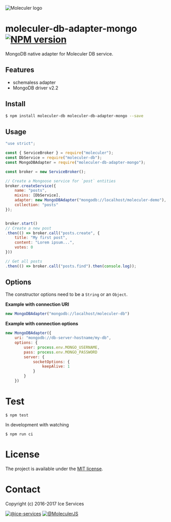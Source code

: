 ![Moleculer logo](http://moleculer.services/images/banner.png)

# moleculer-db-adapter-mongo [![NPM version](https://img.shields.io/npm/v/moleculer-db-adapter-mongo.svg)](https://www.npmjs.com/package/moleculer-db-adapter-mongo)

MongoDB native adapter for Moleculer DB service.

## Features
- schemaless adapter
- MongoDB driver v2.2

## Install

```bash
$ npm install moleculer-db moleculer-db-adapter-mongo --save
```

## Usage

```js
"use strict";

const { ServiceBroker } = require("moleculer");
const DbService = require("moleculer-db");
const MongoDBAdapter = require("moleculer-db-adapter-mongo");

const broker = new ServiceBroker();

// Create a Mongoose service for `post` entities
broker.createService({
    name: "posts",
    mixins: [DbService],
	adapter: new MongoDBAdapter("mongodb://localhost/moleculer-demo"),
	collection: "posts"
});


broker.start()
// Create a new post
.then(() => broker.call("posts.create", {
	title: "My first post",
	content: "Lorem ipsum...",
	votes: 0
}))

// Get all posts
.then(() => broker.call("posts.find").then(console.log));
```

## Options
The constructor options need to be a `String` or an `Object`.

**Example with connection URI**
```js
new MongoDBAdapter("mongodb://localhost/moleculer-db")
```

**Example with connection options**
```js
new MongoDBAdapter({
	uri: "mongodb://db-server-hostname/my-db",
	options: {
		user: process.env.MONGO_USERNAME,
		pass: process.env.MONGO_PASSWORD
		server: {
			socketOptions: {
				keepAlive: 1
			}
		}
	})
```

# Test
```
$ npm test
```

In development with watching

```
$ npm run ci
```

# License
The project is available under the [MIT license](https://tldrlegal.com/license/mit-license).

# Contact
Copyright (c) 2016-2017 Ice Services

[![@ice-services](https://img.shields.io/badge/github-ice--services-green.svg)](https://github.com/ice-services) [![@MoleculerJS](https://img.shields.io/badge/twitter-MoleculerJS-blue.svg)](https://twitter.com/MoleculerJS)
